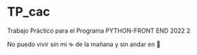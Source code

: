 # TP_cac
Trabajo Práctico para el Programa PYTHON-FRONT END 2022 2

No puedo vivir sin mi ☕ de la mañana y sin andar en 🚴
